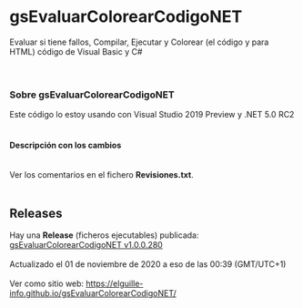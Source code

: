 ﻿# gsEvaluarColorearCodigoNET
Evaluar si tiene fallos, Compilar, Ejecutar y Colorear (el código y para HTML) código de Visual Basic y C#<br>
<br>
<br>
<h3>Sobre gsEvaluarColorearCodigoNET</h3>
Este código lo estoy usando con Visual Studio 2019 Preview y .NET 5.0 RC2<br>
<br>
<h4>Descripción con los cambios</h4>
<br>
Ver los comentarios en el fichero <b>Revisiones.txt</b>.<br>
<br>
<h2>Releases</h2>
Hay una <b>Release</b> (ficheros ejecutables) publicada:<br>
<a href="https://github.com/elGuille-info/gsEvaluarColorearCodigoNET/releases/tag/v1.0.0.280">gsEvaluarColorearCodigoNET v1.0.0.280</a><br>
<br>
Actualizado el 01 de noviembre de 2020 a eso de las 00:39 (GMT/UTC+1)
<br>
<br>
Ver como sitio web: <a href="https://elguille-info.github.io/gsEvaluarColorearCodigoNET/">https://elguille-info.github.io/gsEvaluarColorearCodigoNET/</a>

